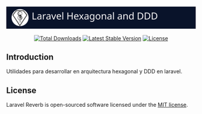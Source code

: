 ![Laravel Hexagonal and DDD](/art/title2.svg)
<!-- <p align="center">
    <img src="/art/title2.svg" alt="laravel hexagonal logo">
</p> -->

<p align="center">
    <!-- <a href="https://github.com/kalel1500/laravel-hexagonal-and-ddd-architecture-utilities/actions/workflows/tests.yml"><img src="https://github.com/kalel1500/laravel-hexagonal-and-ddd-architecture-utilities/actions/workflows/tests.yml/badge.svg" alt="Build Status"></a> -->
    <a href="https://packagist.org/packages/kalel1500/laravel-hexagonal-and-ddd-architecture-utilities"><img src="https://img.shields.io/packagist/dt/kalel1500/laravel-hexagonal-and-ddd-architecture-utilities" alt="Total Downloads"></a>
    <a href="https://packagist.org/packages/kalel1500/laravel-hexagonal-and-ddd-architecture-utilities"><img src="https://img.shields.io/packagist/v/kalel1500/laravel-hexagonal-and-ddd-architecture-utilities" alt="Latest Stable Version"></a>
    <a href="https://packagist.org/packages/kalel1500/laravel-hexagonal-and-ddd-architecture-utilities"><img src="https://img.shields.io/packagist/l/kalel1500/laravel-hexagonal-and-ddd-architecture-utilities" alt="License"></a>
</p>


## Introduction

Utilidades para desarrollar en arquitectura hexagonal y DDD en laravel.

## License

Laravel Reverb is open-sourced software licensed under the [MIT license](LICENSE.md).